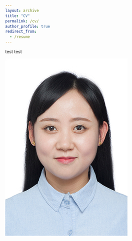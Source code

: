 ```yaml
---
layout: archive
title: "CV"
permalink: /cv/
author_profile: true
redirect_from:
  - /resume
---
```


test test

![这是一张描述图片](/images/guo.png)

